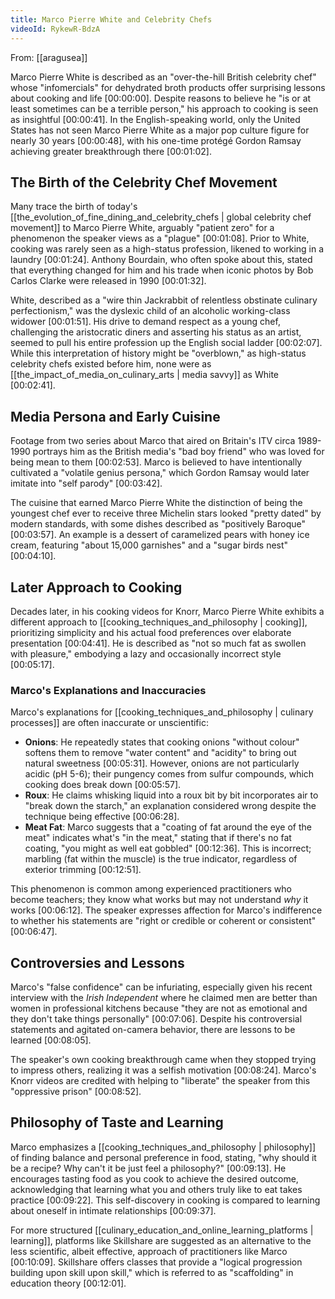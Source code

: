 ```yaml
---
title: Marco Pierre White and Celebrity Chefs
videoId: RykewR-BdzA
---
```


From: [[aragusea]] <br/> 

Marco Pierre White is described as an "over-the-hill British celebrity chef" whose "infomercials" for dehydrated broth products offer surprising lessons about cooking and life <a class="yt-timestamp" data-t="00:00:00">[00:00:00]</a>. Despite reasons to believe he "is or at least sometimes can be a terrible person," his approach to cooking is seen as insightful <a class="yt-timestamp" data-t="00:00:41">[00:00:41]</a>. In the English-speaking world, only the United States has not seen Marco Pierre White as a major pop culture figure for nearly 30 years <a class="yt-timestamp" data-t="00:00:48">[00:00:48]</a>, with his one-time protégé Gordon Ramsay achieving greater breakthrough there <a class="yt-timestamp" data-t="00:01:02">[00:01:02]</a>.

## The Birth of the Celebrity Chef Movement

Many trace the birth of today's [[the_evolution_of_fine_dining_and_celebrity_chefs | global celebrity chef movement]] to Marco Pierre White, arguably "patient zero" for a phenomenon the speaker views as a "plague" <a class="yt-timestamp" data-t="00:01:08">[00:01:08]</a>. Prior to White, cooking was rarely seen as a high-status profession, likened to working in a laundry <a class="yt-timestamp" data-t="00:01:24">[00:01:24]</a>. Anthony Bourdain, who often spoke about this, stated that everything changed for him and his trade when iconic photos by Bob Carlos Clarke were released in 1990 <a class="yt-timestamp" data-t="00:01:32">[00:01:32]</a>.

White, described as a "wire thin Jackrabbit of relentless obstinate culinary perfectionism," was the dyslexic child of an alcoholic working-class widower <a class="yt-timestamp" data-t="00:01:51">[00:01:51]</a>. His drive to demand respect as a young chef, challenging the aristocratic diners and asserting his status as an artist, seemed to pull his entire profession up the English social ladder <a class="yt-timestamp" data-t="00:02:07">[00:02:07]</a>. While this interpretation of history might be "overblown," as high-status celebrity chefs existed before him, none were as [[the_impact_of_media_on_culinary_arts | media savvy]] as White <a class="yt-timestamp" data-t="00:02:41">[00:02:41]</a>.

## Media Persona and Early Cuisine

Footage from two series about Marco that aired on Britain's ITV circa 1989-1990 portrays him as the British media's "bad boy friend" who was loved for being mean to them <a class="yt-timestamp" data-t="00:02:53">[00:02:53]</a>. Marco is believed to have intentionally cultivated a "volatile genius persona," which Gordon Ramsay would later imitate into "self parody" <a class="yt-timestamp" data-t="00:03:42">[00:03:42]</a>.

The cuisine that earned Marco Pierre White the distinction of being the youngest chef ever to receive three Michelin stars looked "pretty dated" by modern standards, with some dishes described as "positively Baroque" <a class="yt-timestamp" data-t="00:03:57">[00:03:57]</a>. An example is a dessert of caramelized pears with honey ice cream, featuring "about 15,000 garnishes" and a "sugar birds nest" <a class="yt-timestamp" data-t="00:04:10">[00:04:10]</a>.

## Later Approach to Cooking

Decades later, in his cooking videos for Knorr, Marco Pierre White exhibits a different approach to [[cooking_techniques_and_philosophy | cooking]], prioritizing simplicity and his actual food preferences over elaborate presentation <a class="yt-timestamp" data-t="00:04:41">[00:04:41]</a>. He is described as "not so much fat as swollen with pleasure," embodying a lazy and occasionally incorrect style <a class="yt-timestamp" data-t="00:05:17">[00:05:17]</a>.

### Marco's Explanations and Inaccuracies

Marco's explanations for [[cooking_techniques_and_philosophy | culinary processes]] are often inaccurate or unscientific:
*   **Onions**: He repeatedly states that cooking onions "without colour" softens them to remove "water content" and "acidity" to bring out natural sweetness <a class="yt-timestamp" data-t="00:05:31">[00:05:31]</a>. However, onions are not particularly acidic (pH 5-6); their pungency comes from sulfur compounds, which cooking does break down <a class="yt-timestamp" data-t="00:05:57">[00:05:57]</a>.
*   **Roux**: He claims whisking liquid into a roux bit by bit incorporates air to "break down the starch," an explanation considered wrong despite the technique being effective <a class="yt-timestamp" data-t="00:06:28">[00:06:28]</a>.
*   **Meat Fat**: Marco suggests that a "coating of fat around the eye of the meat" indicates what's "in the meat," stating that if there's no fat coating, "you might as well eat gobbled" <a class="yt-timestamp" data-t="00:12:36">[00:12:36]</a>. This is incorrect; marbling (fat within the muscle) is the true indicator, regardless of exterior trimming <a class="yt-timestamp" data-t="00:12:51">[00:12:51]</a>.

This phenomenon is common among experienced practitioners who become teachers; they know what works but may not understand *why* it works <a class="yt-timestamp" data-t="00:06:12">[00:06:12]</a>. The speaker expresses affection for Marco's indifference to whether his statements are "right or credible or coherent or consistent" <a class="yt-timestamp" data-t="00:06:47">[00:06:47]</a>.

## Controversies and Lessons

Marco's "false confidence" can be infuriating, especially given his recent interview with the *Irish Independent* where he claimed men are better than women in professional kitchens because "they are not as emotional and they don't take things personally" <a class="yt-timestamp" data-t="00:07:06">[00:07:06]</a>. Despite his controversial statements and agitated on-camera behavior, there are lessons to be learned <a class="yt-timestamp" data-t="00:08:05">[00:08:05]</a>.

The speaker's own cooking breakthrough came when they stopped trying to impress others, realizing it was a selfish motivation <a class="yt-timestamp" data-t="00:08:24">[00:08:24]</a>. Marco's Knorr videos are credited with helping to "liberate" the speaker from this "oppressive prison" <a class="yt-timestamp" data-t="00:08:52">[00:08:52]</a>.

## Philosophy of Taste and Learning

Marco emphasizes a [[cooking_techniques_and_philosophy | philosophy]] of finding balance and personal preference in food, stating, "why should it be a recipe? Why can't it be just feel a philosophy?" <a class="yt-timestamp" data-t="00:09:13">[00:09:13]</a>. He encourages tasting food as you cook to achieve the desired outcome, acknowledging that learning what you and others truly like to eat takes practice <a class="yt-timestamp" data-t="00:09:22">[00:09:22]</a>. This self-discovery in cooking is compared to learning about oneself in intimate relationships <a class="yt-timestamp" data-t="00:09:37">[00:09:37]</a>.

For more structured [[culinary_education_and_online_learning_platforms | learning]], platforms like Skillshare are suggested as an alternative to the less scientific, albeit effective, approach of practitioners like Marco <a class="yt-timestamp" data-t="00:10:09">[00:10:09]</a>. Skillshare offers classes that provide a "logical progression building upon skill upon skill," which is referred to as "scaffolding" in education theory <a class="yt-timestamp" data-t="00:12:01">[00:12:01]</a>.